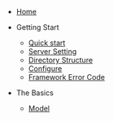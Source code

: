 * [Home](/)
* Getting Start

    * [Quick start](quickStart.md)
    * [Server Setting](serverSetting.md)
    * [Directory Structure](dirStructure.md)
    * [Configure](configure.md)
    * [Framework Error Code](errorCode.md)
    
* The Basics

    * [Model](model.md)
